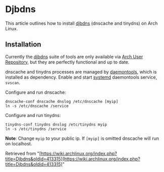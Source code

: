 # Djbdns

This article outlines how to install [djbdns](http://cr.yp.to/djbdns.html) (dnscache and tinydns) on Arch Linux.

## Installation

Currently the [djbdns](https://aur.archlinux.org/packages/djbdns/) suite of tools are only available via [Arch User Repository](/index.php/Arch_User_Repository "Arch User Repository"), but they are perfectly functional and up to date.

dnscache and tinydns processes are managed by [daemontools](https://aur.archlinux.org/packages/daemontools/), which is installed as dependency. Enable and start [systemd](/index.php/Systemd "Systemd") daemontools service, `svscan`.

Configure and run dnscache:

```
dnscache-conf dnscache dnslog /etc/dnscache [myip]
ln -s /etc/dnscache /service

```

Configure and run tinydns:

```
tinydns-conf tinydns dnslog /etc/tinydns myip
ln -s /etc/tinydns /service

```

**Note**: Change `myip` to your public ip. If `[myip]` is omitted dnscache will run on localhost.

Retrieved from "[https://wiki.archlinux.org/index.php?title=Djbdns&oldid=413315](https://wiki.archlinux.org/index.php?title=Djbdns&oldid=413315)"